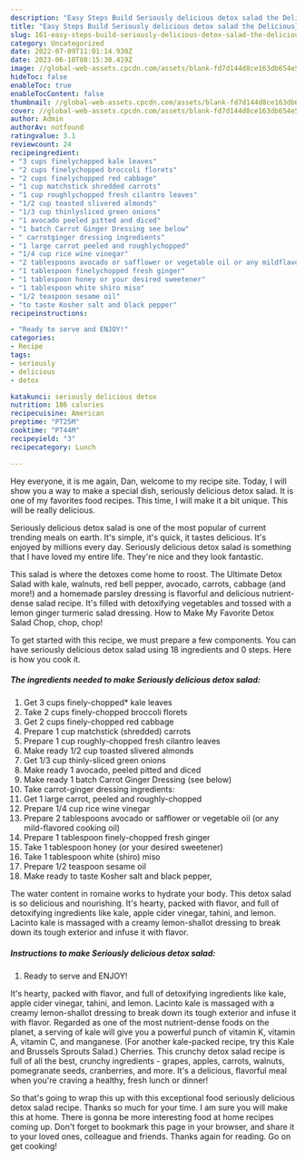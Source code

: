 ```yaml
---
description: "Easy Steps Build Seriously delicious detox salad the Delicious}"
title: "Easy Steps Build Seriously delicious detox salad the Delicious}"
slug: 161-easy-steps-build-seriously-delicious-detox-salad-the-delicious
category: Uncategorized
date: 2022-07-09T11:01:14.930Z
date: 2023-06-10T08:15:30.419Z
image: //global-web-assets.cpcdn.com/assets/blank-fd7d144d8ce163db654e5a02c40b08a2775adb7897d16e4062681dc7e1b2800f.png
hideToc: false
enableToc: true
enableTocContent: false
thumbnail: //global-web-assets.cpcdn.com/assets/blank-fd7d144d8ce163db654e5a02c40b08a2775adb7897d16e4062681dc7e1b2800f.png
cover: //global-web-assets.cpcdn.com/assets/blank-fd7d144d8ce163db654e5a02c40b08a2775adb7897d16e4062681dc7e1b2800f.png
author: Admin
authorAv: notfound
ratingvalue: 3.1
reviewcount: 24
recipeingredient:
- "3 cups finelychopped kale leaves"
- "2 cups finelychopped broccoli florets"
- "2 cups finelychopped red cabbage"
- "1 cup matchstick shredded carrots"
- "1 cup roughlychopped fresh cilantro leaves"
- "1/2 cup toasted slivered almonds"
- "1/3 cup thinlysliced green onions"
- "1 avocado peeled pitted and diced"
- "1 batch Carrot Ginger Dressing see below"
- " carrotginger dressing ingredients"
- "1 large carrot peeled and roughlychopped"
- "1/4 cup rice wine vinegar"
- "2 tablespoons avocado or safflower or vegetable oil or any mildflavored cooking oil"
- "1 tablespoon finelychopped fresh ginger"
- "1 tablespoon honey or your desired sweetener"
- "1 tablespoon white shiro miso"
- "1/2 teaspoon sesame oil"
- "to taste Kosher salt and black pepper"
recipeinstructions:

- "Ready to serve and ENJOY!"
categories:
- Recipe
tags:
- seriously
- delicious
- detox

katakunci: seriously delicious detox 
nutrition: 186 calories
recipecuisine: American
preptime: "PT25M"
cooktime: "PT44M"
recipeyield: "3"
recipecategory: Lunch

---
```



Hey everyone, it is me again, Dan, welcome to my recipe site. Today, I will show you a way to make a special dish, seriously delicious detox salad. It is one of my favorites food recipes. This time, I will make it a bit unique. This will be really delicious.

Seriously delicious detox salad is one of the most popular of current trending meals on earth. It's simple, it's quick, it tastes delicious. It's enjoyed by millions every day. Seriously delicious detox salad is something that I have loved my entire life. They're nice and they look fantastic.

This salad is where the detoxes come home to roost. The Ultimate Detox Salad with kale, walnuts, red bell pepper, avocado, carrots, cabbage (and more!) and a homemade parsley dressing is flavorful and delicious nutrient-dense salad recipe. It&#39;s filled with detoxifying vegetables and tossed with a lemon ginger turmeric salad dressing. How to Make My Favorite Detox Salad Chop, chop, chop!


To get started with this recipe, we must prepare a few components. You can have seriously delicious detox salad using 18 ingredients and 0 steps. Here is how you cook it.

<!--inarticleads1-->

##### The ingredients needed to make Seriously delicious detox salad:

1. Get 3 cups finely-chopped* kale leaves
1. Take 2 cups finely-chopped broccoli florets
1. Get 2 cups finely-chopped red cabbage
1. Prepare 1 cup matchstick (shredded) carrots
1. Prepare 1 cup roughly-chopped fresh cilantro leaves
1. Make ready 1/2 cup toasted slivered almonds
1. Get 1/3 cup thinly-sliced green onions
1. Make ready 1 avocado, peeled pitted and diced
1. Make ready 1 batch Carrot Ginger Dressing (see below)
1. Take  carrot-ginger dressing ingredients:
1. Get 1 large carrot, peeled and roughly-chopped
1. Prepare 1/4 cup rice wine vinegar
1. Prepare 2 tablespoons avocado or safflower or vegetable oil (or any mild-flavored cooking oil)
1. Prepare 1 tablespoon finely-chopped fresh ginger
1. Take 1 tablespoon honey (or your desired sweetener)
1. Take 1 tablespoon white (shiro) miso
1. Prepare 1/2 teaspoon sesame oil
1. Make ready to taste Kosher salt and black pepper,


The water content in romaine works to hydrate your body. This detox salad is so delicious and nourishing. It&#39;s hearty, packed with flavor, and full of detoxifying ingredients like kale, apple cider vinegar, tahini, and lemon. Lacinto kale is massaged with a creamy lemon-shallot dressing to break down its tough exterior and infuse it with flavor. 

<!--inarticleads2-->

##### Instructions to make Seriously delicious detox salad:


1. Ready to serve and ENJOY!

It&#39;s hearty, packed with flavor, and full of detoxifying ingredients like kale, apple cider vinegar, tahini, and lemon. Lacinto kale is massaged with a creamy lemon-shallot dressing to break down its tough exterior and infuse it with flavor. Regarded as one of the most nutrient-dense foods on the planet, a serving of kale will give you a powerful punch of vitamin K, vitamin A, vitamin C, and manganese. (For another kale-packed recipe, try this Kale and Brussels Sprouts Salad.) Cherries. This crunchy detox salad recipe is full of all the best, crunchy ingredients - grapes, apples, carrots, walnuts, pomegranate seeds, cranberries, and more. It&#39;s a delicious, flavorful meal when you&#39;re craving a healthy, fresh lunch or dinner! 

So that's going to wrap this up with this exceptional food seriously delicious detox salad recipe. Thanks so much for your time. I am sure you will make this at home. There is gonna be more interesting food at home recipes coming up. Don't forget to bookmark this page in your browser, and share it to your loved ones, colleague and friends. Thanks again for reading. Go on get cooking!
